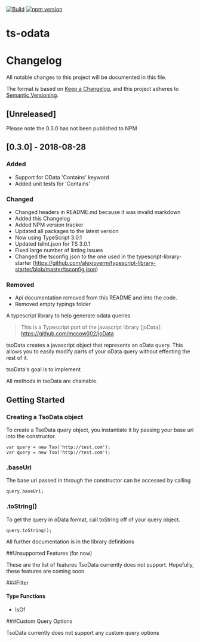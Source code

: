 
[![Build](https://travis-ci.org/TrekkingForCharity/ts-odata.svg?branch=master)](https://travis-ci.org/TrekkingForCharity/ts-odata)
[![npm version](https://badge.fury.io/js/ts-odata.svg)](//npmjs.com/package/ts-odata)

# ts-odata

# Changelog
All notable changes to this project will be documented in this file.

The format is based on [Keep a Changelog](https://keepachangelog.com/en/1.0.0/),
and this project adheres to [Semantic Versioning](https://semver.org/spec/v2.0.0.html).

## [Unreleased]
Please note the 0.3.0 has not been published to NPM

## [0.3.0] - 2018-08-28
### Added
- Support for OData 'Contains' keyword
- Added unit tests for 'Contains'

### Changed
- Changed headers in README.md because it was invalid markdown
- Added this Changelog
- Added NPM version tracker
- Updated all packages to the latest version
- Now using TypeScript 3.0.1
- Updated tslint.json for TS 3.0.1
- Fixed large number of linting issues
- Changed the tsconfig.json to the one used in the typescript-library-starter (https://github.com/alexjoverm/typescript-library-starter/blob/master/tsconfig.json)

### Removed
- Api documentation removed from this README and into the code. 
- Removed empty typings folder

A typescript library to help generate odata queries
> This is a Typescript port of the javascript library [joData]: https://github.com/mccow002/joData

tsoData creates a javascript object that represents an oData query. This allows you to easily modify parts of your oData query without effecting the rest of it.

tsoData's goal is to implement 

All methods in tsoData are chainable.

## Getting Started

### Creating a TsoData object

To create a TsoData query object, you instantiate it by passing your base uri into the constructor.

	var query = new Tso('http://test.com');
	var query = new Tso('http://test.com');

### .baseUri

The base uri passed in through the constructor can be accessed by calling

	query.baseUri;

### .toString()

To get the query in oData format, call toString off of your query object.

	query.toString();

All further documentation is in the library definitions

##Unsupported Features (for now)

These are the list of features TsoData currently does not support. Hopefully, these features are coming soon.

###Filter

#### Type Functions

* IsOf

###Custom Query Options

TsoData currently does not support any custom query options
